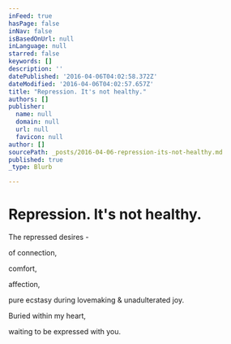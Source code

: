 ```yaml
---
inFeed: true
hasPage: false
inNav: false
isBasedOnUrl: null
inLanguage: null
starred: false
keywords: []
description: ''
datePublished: '2016-04-06T04:02:58.372Z'
dateModified: '2016-04-06T04:02:57.657Z'
title: "Repression. It's not healthy."
authors: []
publisher:
  name: null
  domain: null
  url: null
  favicon: null
author: []
sourcePath: _posts/2016-04-06-repression-its-not-healthy.md
published: true
_type: Blurb

---
```

# Repression. It's not healthy.

The repressed desires - 

of connection, 

comfort, 

affection,

pure ecstasy during lovemaking & unadulterated joy.

Buried within my heart,

waiting to be expressed with you.